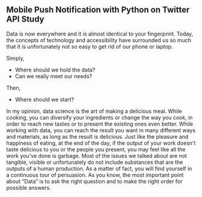 ## Mobile Push Notification with Python on Twitter API Study ##
Data is now everywhere and it is almost identical to your fingerprint. Today, the concepts of technology and accessibility have surrounded us so much that it is unfortunately not so easy to get rid of our phone or laptop.

Simply,
- Where should we hold the data? 
- Can we really meet our needs? 

Then,
- Where should we start?

In my opinion, data science is the art of making a delicious meal. While cooking, you can diversify your ingredients or change the way you cook, in order to reach new tastes or to present the existing ones even better. While working with data, you can reach the result you want in many different ways and materials, as long as the result is delicious. Just like the pleasure and happiness of eating, at the end of the day, if the output of your work doesn't taste delicious to you or the people you present, you may feel like all the work you've done is garbage. Most of the issues we talked about are not tangible, visible or unfortunately do not include substances that are the outputs of a human production. As a matter of fact, you will find yourself in a continuous tour of persuasion. As you know, the most important point about “Data” is to ask the right question and to make the right order for possible answers.
